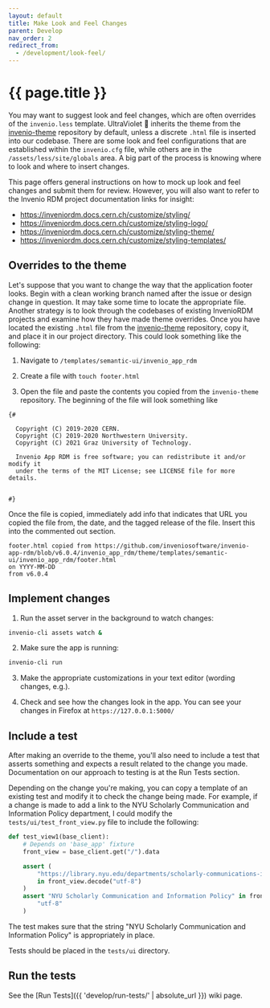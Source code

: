 ```yaml
---
layout: default
title: Make Look and Feel Changes
parent: Develop
nav_order: 2
redirect_from:
  - /development/look-feel/
---
```

# {{ page.title }}

You may want to suggest look and feel changes, which are often overrides of the `invenio.less` template. UltraViolet 💜 inherits the theme from the [invenio-theme](https://github.com/inveniosoftware/invenio-theme) repository by default, unless a discrete `.html` file is inserted into our codebase. There are some look and feel configurations that are established within the `invenio.cfg` file, while others are in the `/assets/less/site/globals` area. A big part of the process is knowing where to look and where to insert changes.

This page offers general instructions on how to mock up look and feel changes and submit them for review. However, you will also want to refer to the Invenio RDM project documentation links for insight:
- <https://inveniordm.docs.cern.ch/customize/styling/>
- <https://inveniordm.docs.cern.ch/customize/styling-logo/>
- <https://inveniordm.docs.cern.ch/customize/styling-theme/>
- <https://inveniordm.docs.cern.ch/customize/styling-templates/>

## Overrides to the theme

Let's suppose that you want to change the way that the application footer looks. Begin with a clean working branch named after the issue or design change in question. It may take some time to locate the appropriate file. Another strategy is to look through the codebases of existing InvenioRDM projects and examine how they have made theme overrides. Once you have located the existing `.html` file from the [invenio-theme](https://github.com/inveniosoftware/invenio-theme) repository, copy it, and place it in our project directory. This could look something like the following:

1. Navigate to `/templates/semantic-ui/invenio_app_rdm`

2. Create a file with `touch footer.html`

3. Open the file and paste the contents you copied from the `invenio-theme` repository. The beginning of the file will look something like

```
{#

  Copyright (C) 2019-2020 CERN.
  Copyright (C) 2019-2020 Northwestern University.
  Copyright (C) 2021 Graz University of Technology.

  Invenio App RDM is free software; you can redistribute it and/or modify it
  under the terms of the MIT License; see LICENSE file for more details.


#}
```
Once the file is copied, immediately add info that indicates that URL you copied the file from, the date, and the tagged release of the file. Insert this into the commented out section.

```
footer.html copied from https://github.com/inveniosoftware/invenio-app-rdm/blob/v6.0.4/invenio_app_rdm/theme/templates/semantic-ui/invenio_app_rdm/footer.html
on YYYY-MM-DD
from v6.0.4
```

## Implement changes



1. Run the asset server in the background to watch changes:
  ```sh
  invenio-cli assets watch &
  ```

2. Make sure the app is running:
  ```sh
  invenio-cli run
  ```

3. Make the appropriate customizations in your text editor (wording changes, e.g.).


4. Check and see how the changes look in the app. You can see your changes in Firefox at `https://127.0.0.1:5000/`

## Include a test

After making an override to the theme, you'll also need to include a test that asserts something and expects a result related to the change you made. Documentation on our approach to testing is at the Run Tests section.

Depending on the change you're making, you can copy a template of an existing test and modify it to check the change being made. For example, if a change is made to add a link to the NYU Scholarly Communication and Information Policy department, I could modify the `tests/ui/test_front_view.py` file to include the following:

```python
def test_view1(base_client):
    # Depends on 'base_app' fixture
    front_view = base_client.get("/").data

    assert (
        "https://library.nyu.edu/departments/scholarly-communications-information-policy/"
        in front_view.decode("utf-8")
    )
    assert "NYU Scholarly Communication and Information Policy" in front_view.decode(
        "utf-8"
    )
```
The test makes sure that the string "NYU Scholarly Communication and Information Policy" is appropriately in place.

Tests should be placed in the `tests/ui` directory.

## Run the tests

See the [Run Tests]({{ 'develop/run-tests/' | absolute_url }}) wiki page.
